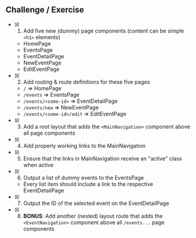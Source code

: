 ## Challenge / Exercise

- [x] 1. Add five new (dummy) page components (content can be simple `<h1>` elements)
  - HomePage
  - EventsPage
  - EventDetailPage
  - NewEventPage
  - EditEventPage
- [x] 2. Add routing & route definitions for these five pages
  - `/` => HomePage
  - `/events` => EventsPage
  - `/events/<some-id>` => EventDetailPage
  - `/events/new` => NewEventPage
  - `/events/<some-id>/edit` => EditEventPage
- [x] 3. Add a root layout that adds the `<MainNavigation>` component above all page components
- [x] 4. Add properly working links to the MainNavigation
- [x] 5. Ensure that the links in MainNavigation receive an "active" class when active
- [x] 6. Output a list of dummy events to the EventsPage
  - Every list item should include a link to the respective EventDetailPage
- [x] 7. Output the ID of the selected event on the EventDetailPage
- [x] 8. **BONUS**: Add another (nested) layout route that adds the `<EventNavigation>` component above all `/events...` page components
